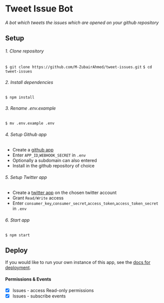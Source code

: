 # Tweet Issue Bot

*A bot which tweets the issues which are opened on your github repository*

## Setup
###### 1. Clone repository
`$ git clone https://github.com/M-ZubairAhmed/tweet-issues.git`
`$ cd tweet-issues`

###### 2. Install dependencies
`$ npm install`


###### 3. Rename .env.example
`$ mv .env.example .env`
###### 4. Setup Github app
  - Create a [github app](https://probot.github.io/docs/development/#configure-a-github-app)
  - Enter `APP_ID`,`WEBHOOK_SECRET` in `.env`
  - Optionally a subdomain can also entered
  - Install in the github repository of choice

###### 5. Setup Twitter app
  - Create a [twitter app](https://apps.twitter.com/) on the chosen twitter account
  - Grant `Read/Write` access
  - Enter `consumer_key`,`consumer_secret`,`access_token`,`access_token_secret` in `.env`

######  6. Start app
`$ npm start`

## Deploy
If you would like to run your own instance of this app, see the [docs for deployment](https://probot.github.io/docs/deployment/).

#### Permissions & Events

- [X] Issues - access Read-only permissions
- [X] Issues - subscribe events
